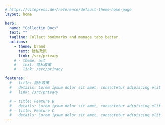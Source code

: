 ```yaml
---
# https://vitepress.dev/reference/default-theme-home-page
layout: home

hero:
  name: "Collectin Docs"
  text: ""
  tagline: Collect bookmarks and manage tabs better.
  actions:
    - theme: brand
      text: 隐私政策
      link: /src/privacy
    # - theme: alt
    #   text: 隐私政策
    #   link: /src/privacy

features:
  # - title: 隐私政策
  #   details: Lorem ipsum dolor sit amet, consectetur adipiscing elit
  #   link: /src/privacy

  # - title: Feature B
  #   details: Lorem ipsum dolor sit amet, consectetur adipiscing elit
  # - title: Feature C
  #   details: Lorem ipsum dolor sit amet, consectetur adipiscing elit
---
```

